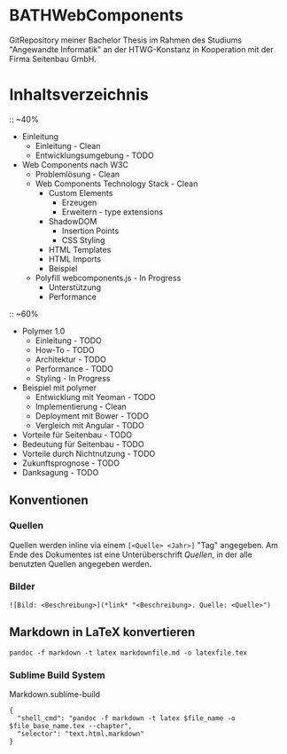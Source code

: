 # BATHWebComponents
GitRepository meiner Bachelor Thesis im Rahmen des Studiums "Angewandte Informatik" an der HTWG-Konstanz in Kooperation mit der Firma Seitenbau GmbH.

# Inhaltsverzeichnis

:: ~40%
- Einleitung
  - Einleitung - Clean
  - Entwicklungsumgebung - TODO
- Web Components nach W3C
  - Problemlösung - Clean
  - Web Components Technology Stack - Clean
    - Custom Elements
      - Erzeugen
      - Erweitern - type extensions
    - ShadowDOM
      - Insertion Points
      - CSS Styling
    - HTML Templates
    - HTML Imports
    - Beispiel
  - Polyfill webcomponents.js - In Progress
    - Unterstützung
    - Performance

:: ~60%
- Polymer 1.0
  - Einleitung - TODO
  - How-To - TODO
  - Architektur - TODO
  - Performance - TODO
  - Styling - In Progress
- Beispiel mit polymer
  - Entwicklung mit Yeoman - TODO
  - Implementierung - Clean
  - Deployment mit Bower - TODO
  - Vergleich mit Angular - TODO
- Vorteile für Seitenbau - TODO
- Bedeutung für Seitenbau - TODO
- Vorteile durch Nichtnutzung - TODO
- Zukunftsprognose - TODO
- Danksagung - TODO


## Konventionen

### Quellen

Quellen werden inline via einem `[<Quelle> <Jahr>]` "Tag" angegeben.
Am Ende des Dokumentes ist eine Unterüberschrift *Quellen*, in der alle benutzten Quellen angegeben werden.

### Bilder

`![Bild: <Beschreibung>](*link* "<Beschreibung>. Quelle: <Quelle>")`


## Markdown in LaTeX konvertieren

`pandoc -f markdown -t latex markdownfile.md -o latexfile.tex`


### Sublime Build System

Markdown.sublime-build
```
{
  "shell_cmd": "pandoc -f markdown -t latex $file_name -o $file_base_name.tex --chapter",
  "selector": "text.html.markdown"
}
```
